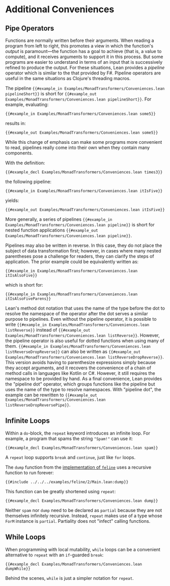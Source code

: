 # Additional Conveniences

## Pipe Operators

Functions are normally written before their arguments.
When reading a program from left to right, this promotes a view in which the function's _output_ is paramount—the function has a goal to achieve (that is, a value to compute), and it receives arguments to support it in this process.
But some programs are easier to understand in terms of an input that is successively refined to produce the output.
For these situations, Lean provides a _pipeline_ operator which is similar to the that provided by F#.
Pipeline operators are useful in the same situations as Clojure's threading macros.

The pipeline `{{#example_in Examples/MonadTransformers/Conveniences.lean pipelineShort}}` is short for `{{#example_out Examples/MonadTransformers/Conveniences.lean pipelineShort}}`.
For example, evaluating:
```lean
{{#example_in Examples/MonadTransformers/Conveniences.lean some5}}
```
results in:
```output info
{{#example_out Examples/MonadTransformers/Conveniences.lean some5}}
```
While this change of emphasis can make some programs more convenient to read, pipelines really come into their own when they contain many components.

With the definition:
```lean
{{#example_decl Examples/MonadTransformers/Conveniences.lean times3}}
```
the following pipeline:
```lean
{{#example_in Examples/MonadTransformers/Conveniences.lean itIsFive}}
```
yields:
```output info
{{#example_out Examples/MonadTransformers/Conveniences.lean itIsFive}}
```
More generally, a series of pipelines `{{#example_in Examples/MonadTransformers/Conveniences.lean pipeline}}` is short for nested function applications `{{#example_out Examples/MonadTransformers/Conveniences.lean pipeline}}`.

Pipelines may also be written in reverse.
In this case, they do not place the subject of data transformation first; however, in cases where many nested parentheses pose a challenge for readers, they can clarify the steps of application.
The prior example could be equivalently written as:
```lean
{{#example_in Examples/MonadTransformers/Conveniences.lean itIsAlsoFive}}
```
which is short for:
```lean
{{#example_in Examples/MonadTransformers/Conveniences.lean itIsAlsoFiveParens}}
```

Lean's method dot notation that uses the name of the type before the dot to resolve the namespace of the operator after the dot serves a similar purpose to pipelines.
Even without the pipeline operator, it is possible to write `{{#example_in Examples/MonadTransformers/Conveniences.lean listReverse}}` instead of `{{#example_out Examples/MonadTransformers/Conveniences.lean listReverse}}`.
However, the pipeline operator is also useful for dotted functions when using many of them.
`{{#example_in Examples/MonadTransformers/Conveniences.lean listReverseDropReverse}}` can also be written as `{{#example_out Examples/MonadTransformers/Conveniences.lean listReverseDropReverse}}`.
This version avoids having to parenthesize expressions simply because they accept arguments, and it recovers the convenience of a chain of method calls in languages like Kotlin or C#.
However, it still requires the namespace to be provided by hand.
As a final convenience, Lean provides the "pipeline dot" operator, which groups functions like the pipeline but uses the name of the type to resolve namespaces.
With "pipeline dot", the example can be rewritten to `{{#example_out Examples/MonadTransformers/Conveniences.lean listReverseDropReversePipe}}`.

## Infinite Loops

Within a `do`-block, the `repeat` keyword introduces an infinite loop.
For example, a program that spams the string `"Spam!"` can use it:
```lean
{{#example_decl Examples/MonadTransformers/Conveniences.lean spam}}
```
A `repeat` loop supports `break` and `continue`, just like `for` loops.

The `dump` function from the [implementation of `feline`](../hello-world/cat.md#streams) uses a recursive function to run forever:
```lean
{{#include ../../../examples/feline/2/Main.lean:dump}}
```
This function can be greatly shortened using `repeat`:
```lean
{{#example_decl Examples/MonadTransformers/Conveniences.lean dump}}
```

Neither `spam` nor `dump` need to be declared as `partial` because they are not themselves infinitely recursive.
Instead, `repeat` makes use of a type whose `ForM` instance is `partial`.
Partiality does not "infect" calling functions.

## While Loops

When programming with local mutability, `while` loops can be a convenient alternative to `repeat` with an `if`-guarded `break`:
```lean
{{#example_decl Examples/MonadTransformers/Conveniences.lean dumpWhile}}
```
Behind the scenes, `while` is just a simpler notation for `repeat`.

